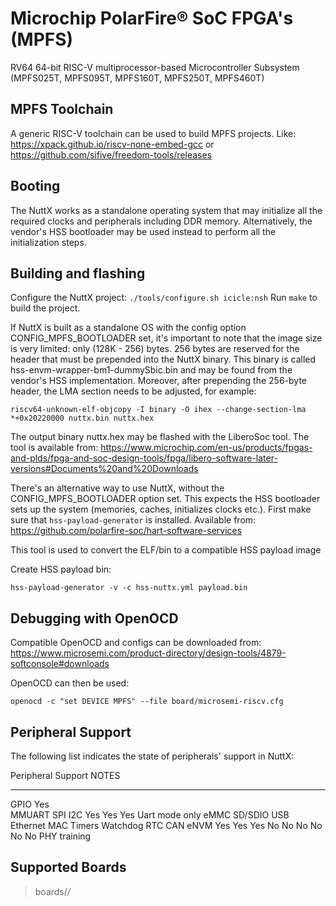 Microchip PolarFire® SoC FPGA\'s (MPFS)
=======================================

RV64 64-bit RISC-V multiprocessor-based Microcontroller Subsystem
(MPFS025T, MPFS095T, MPFS160T, MPFS250T, MPFS460T)

MPFS Toolchain
--------------

A generic RISC-V toolchain can be used to build MPFS projects. Like:
<https://xpack.github.io/riscv-none-embed-gcc> or
<https://github.com/sifive/freedom-tools/releases>

Booting
-------

The NuttX works as a standalone operating system that may initialize all
the required clocks and peripherals including DDR memory. Alternatively,
the vendor\'s HSS bootloader may be used instead to perform all the
initialization steps.

Building and flashing
---------------------

Configure the NuttX project: `./tools/configure.sh icicle:nsh` Run
`make` to build the project.

If NuttX is built as a standalone OS with the config option
CONFIG\_MPFS\_BOOTLOADER set, it\'s important to note that the image
size is very limited: only (128K - 256) bytes. 256 bytes are reserved
for the header that must be prepended into the NuttX binary. This binary
is called hss-envm-wrapper-bm1-dummySbic.bin and may be found from the
vendor\'s HSS implementation. Moreover, after prepending the 256-byte
header, the LMA section needs to be adjusted, for example:

    riscv64-unknown-elf-objcopy -I binary -O ihex --change-section-lma *+0x20220000 nuttx.bin nuttx.hex

The output binary nuttx.hex may be flashed with the LiberoSoc tool. The
tool is available from:
<https://www.microchip.com/en-us/products/fpgas-and-plds/fpga-and-soc-design-tools/fpga/libero-software-later-versions#Documents%20and%20Downloads>

There\'s an alternative way to use NuttX, without the
CONFIG\_MPFS\_BOOTLOADER option set. This expects the HSS bootloader
sets up the system (memories, caches, initializes clocks etc.). First
make sure that `hss-payload-generator` is installed. Available from:
<https://github.com/polarfire-soc/hart-software-services>

This tool is used to convert the ELF/bin to a compatible HSS payload
image

Create HSS payload bin:

    hss-payload-generator -v -c hss-nuttx.yml payload.bin

Debugging with OpenOCD
----------------------

Compatible OpenOCD and configs can be downloaded from:
<https://www.microsemi.com/product-directory/design-tools/4879-softconsole#downloads>

OpenOCD can then be used:

    openocd -c "set DEVICE MPFS" --file board/microsemi-riscv.cfg

Peripheral Support
------------------

The following list indicates the state of peripherals\' support in
NuttX:

  Peripheral                                                   Support                      NOTES
  ------------------------------------------------------------ ---------------------------- -----------------
  GPIO                                                         Yes                          
  MMUART SPI I2C                                               Yes Yes Yes                  Uart mode only
  eMMC SD/SDIO USB Ethernet MAC Timers Watchdog RTC CAN eNVM   Yes Yes Yes No No No No No   No PHY training

Supported Boards
----------------

> boards/*/*
